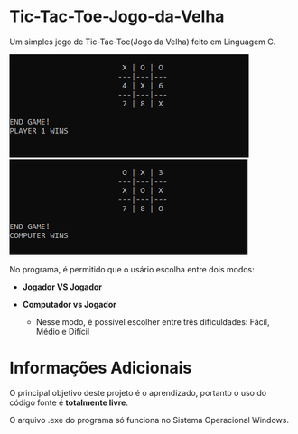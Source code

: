 # Tic-Tac-Toe-Jogo-da-Velha
Um simples jogo de Tic-Tac-Toe(Jogo da Velha) feito em Linguagem C.

![a](https://github.com/Paulo-Henrique-Silva/tic-tac-toe-jogo-da-velha/blob/master/Images/GitHub-Tic-Tac3.PNG "Vitoria")  
![a](https://github.com/Paulo-Henrique-Silva/tic-tac-toe-jogo-da-velha/blob/master/Images/GitHub-Tic-Tac4.PNG "Computador vs Jogador") 

No programa, é permitido que o usário escolha entre dois modos: 

- **Jogador VS Jogador** 

- **Computador vs Jogador** 
  - Nesse modo, é possível escolher entre três dificuldades: Fácil, Médio e Difícil

# Informações Adicionais
O principal objetivo deste projeto é o aprendizado, portanto o uso do código fonte é **totalmente livre**.

O arquivo .exe do programa só funciona no Sistema Operacional Windows.
